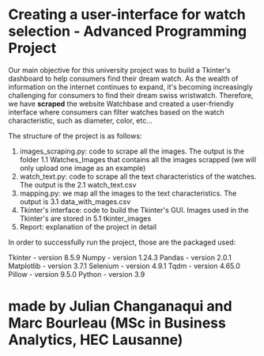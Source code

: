 #  Creating a user-interface for watch selection - Advanced Programming Project
Our main objective for this university project was to build a Tkinter's dashboard to help consumers find their dream watch. As the wealth of information on the internet continues to expand, it's becoming increasingly challenging for consumers to find their dream swiss wristwatch. Therefore, we have **scraped** the website Watchbase and created a user-friendly interface where consumers can filter watches based on the watch characteristic, such as diameter, color, etc... 

The structure of the project is as follows:

1. images_scraping.py: code to scrape all the images. The output is the folder 1.1 Watches_Images that contains all the images scrapped (we will only upload one image as an example)
2. watch_text.py: code to scrape all the text characteristics of the watches. The output is the 2.1 watch_text.csv
3. mapping.py: we map all the images to the text characteristics. The output is 3.1 data_with_mages.csv 
4. Tkinter's interface: code to build the Tkinter's GUI. Images used in the Tkinter's are stored in 5.1 tkinter_images 
5. Report: explanation of the project in detail


In order to successfully run the project, those are the packaged used:

Tkinter - version 8.5.9
Numpy - version 1.24.3
Pandas - version 2.0.1
Matplotlib - version 3.7.1
Selenium - version 4.9.1
Tqdm - version 4.65.0
Pillow - version 9.5.0
Python - version 3.9

# made by Julian Changanaqui and Marc Bourleau (MSc in Business Analytics, HEC Lausanne)
